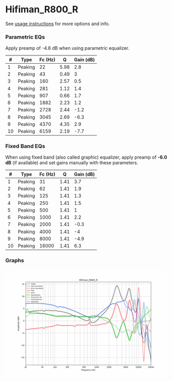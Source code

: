 # Hifiman_R800_R
See [usage instructions](https://github.com/jaakkopasanen/AutoEq#usage) for more options and info.

### Parametric EQs
Apply preamp of -4.8 dB when using parametric equalizer.

|   # | Type    |   Fc (Hz) |    Q |   Gain (dB) |
|-----|---------|-----------|------|-------------|
|   1 | Peaking |        22 | 5.98 |         2.8 |
|   2 | Peaking |        43 | 0.49 |         3   |
|   3 | Peaking |       160 | 2.57 |         0.5 |
|   4 | Peaking |       281 | 1.12 |         1.4 |
|   5 | Peaking |       907 | 0.66 |         1.7 |
|   6 | Peaking |      1882 | 2.23 |         1.2 |
|   7 | Peaking |      2728 | 2.44 |        -1.2 |
|   8 | Peaking |      3045 | 2.69 |        -6.3 |
|   9 | Peaking |      4370 | 4.35 |         2.9 |
|  10 | Peaking |      6159 | 2.19 |        -7.7 |

### Fixed Band EQs
When using fixed band (also called graphic) equalizer, apply preamp of **-6.0 dB** (if available) and set gains manually with these parameters.

|   # | Type    |   Fc (Hz) |    Q |   Gain (dB) |
|-----|---------|-----------|------|-------------|
|   1 | Peaking |        31 | 1.41 |         3.7 |
|   2 | Peaking |        62 | 1.41 |         1.9 |
|   3 | Peaking |       125 | 1.41 |         1.3 |
|   4 | Peaking |       250 | 1.41 |         1.5 |
|   5 | Peaking |       500 | 1.41 |         1   |
|   6 | Peaking |      1000 | 1.41 |         2.2 |
|   7 | Peaking |      2000 | 1.41 |        -0.3 |
|   8 | Peaking |      4000 | 1.41 |        -4   |
|   9 | Peaking |      8000 | 1.41 |        -4.9 |
|  10 | Peaking |     16000 | 1.41 |         6.3 |

### Graphs
![](./Hifiman_R800_R.png)
